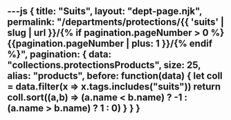 ---js
{
  title: "Suits",
  layout: "dept-page.njk",
  permalink: "/departments/protections/{{ 'suits' | slug | url }}/{% if pagination.pageNumber > 0 %}{{pagination.pageNumber | plus: 1 }}/{% endif %}",
  pagination: {
    data: "collections.protectionsProducts",
    size: 25,
    alias: "products",
    before: function(data) { 
      let coll = data.filter(x => x.tags.includes("suits"))
      return coll.sort((a,b) => (a.name < b.name) ? -1 : (a.name > b.name) ? 1 : 0)
    }
  }
}
---

